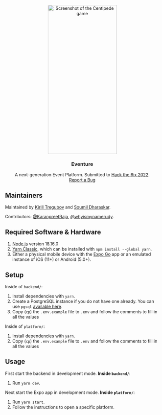<div align="center">
  <a href="https://github.com/KirillTregubov/Centipede">
    <img src="images/screenshot.jpg" alt="Screenshot of the Centipede game" width="225" height="487.2">
  </a>
  <h3 align="center">Eventure</h3>

  <p align="center">
    A next-generation Event Platform. Submitted to <a href="https://hackthe6ix2022.devpost.com/">Hack the 6ix 2022</a>.
    <br />
    <a href="https://github.com/KirillTregubov/hackthe6ix/issues">Report a Bug</a>
  </p>
</div>

## Maintainers

Maintained by [Kirill Tregubov](https://www.github.com/KirillTregubov) and [Soumil Dharaskar](https://www.github.com/SoumilDharaskar).

Contributors: [@KaranpreetRaja](https://www.github.com/KaranpreetRaja), [@whyismynamerudy](https://www.github.com/whyismynamerudy).

## Required Software & Hardware
1. [Node.js](https://nodejs.org/en/) version 18.16.0
2. [Yarn Classic](https://classic.yarnpkg.com/lang/en/), which can be installed with `npm install --global yarn`.
3. Either a physical mobile device with the [Expo Go](https://expo.dev/client) app or an emulated instance of iOS (11+) or Android (5.0+).

## Setup

Inside of `backend/`:
1. Install dependencies with `yarn`.
1. Create a PostgreSQL instance if you do not have one already. You can use `pgsql` [available here](https://www.postgresql.org/).
1. Copy (`cp`) the `.env.example` file to `.env` and follow the comments to fill in all the values

Inside of `platform/`:
1. Install dependencies with `yarn`.
1. Copy (`cp`) the `.env.example` file to `.env` and follow the comments to fill in all the values

## Usage

First start the backend in development mode. **Inside `backend/`**:
1. Run `yarn dev`.

Next start the Expo app in development mode. **Inside `platform/`**:
1. Run `yarn start`.
1. Follow the instructions to open a specific platform.

